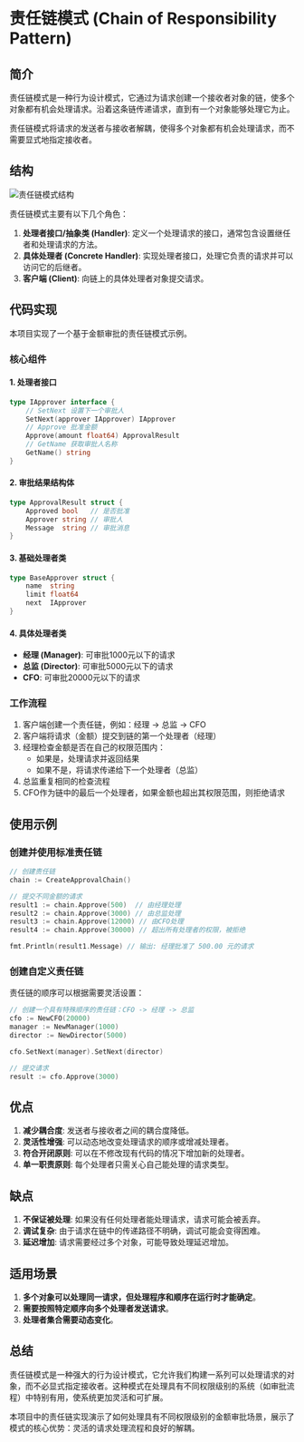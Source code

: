 # 责任链模式 (Chain of Responsibility Pattern)

## 简介

责任链模式是一种行为设计模式，它通过为请求创建一个接收者对象的链，使多个对象都有机会处理请求。沿着这条链传递请求，直到有一个对象能够处理它为止。

责任链模式将请求的发送者与接收者解耦，使得多个对象都有机会处理请求，而不需要显式地指定接收者。

## 结构

![责任链模式结构](https://refactoringguru.cn/images/patterns/diagrams/chain-of-responsibility/structure-2x.png)

责任链模式主要有以下几个角色：

1. **处理者接口/抽象类 (Handler)**: 定义一个处理请求的接口，通常包含设置继任者和处理请求的方法。
2. **具体处理者 (Concrete Handler)**: 实现处理者接口，处理它负责的请求并可以访问它的后继者。
3. **客户端 (Client)**: 向链上的具体处理者对象提交请求。

## 代码实现

本项目实现了一个基于金额审批的责任链模式示例。

### 核心组件

#### 1. 处理者接口

```go
type IApprover interface {
    // SetNext 设置下一个审批人
    SetNext(approver IApprover) IApprover
    // Approve 批准金额
    Approve(amount float64) ApprovalResult
    // GetName 获取审批人名称
    GetName() string
}
```

#### 2. 审批结果结构体

```go
type ApprovalResult struct {
    Approved bool   // 是否批准
    Approver string // 审批人
    Message  string // 审批消息
}
```

#### 3. 基础处理者类

```go
type BaseApprover struct {
    name  string
    limit float64
    next  IApprover
}
```

#### 4. 具体处理者类

- **经理 (Manager)**: 可审批1000元以下的请求
- **总监 (Director)**: 可审批5000元以下的请求
- **CFO**: 可审批20000元以下的请求

### 工作流程

1. 客户端创建一个责任链，例如：经理 -> 总监 -> CFO
2. 客户端将请求（金额）提交到链的第一个处理者（经理）
3. 经理检查金额是否在自己的权限范围内：
   - 如果是，处理请求并返回结果
   - 如果不是，将请求传递给下一个处理者（总监）
4. 总监重复相同的检查流程
5. CFO作为链中的最后一个处理者，如果金额也超出其权限范围，则拒绝请求

## 使用示例

### 创建并使用标准责任链

```go
// 创建责任链
chain := CreateApprovalChain()

// 提交不同金额的请求
result1 := chain.Approve(500)  // 由经理处理
result2 := chain.Approve(3000) // 由总监处理
result3 := chain.Approve(12000) // 由CFO处理
result4 := chain.Approve(30000) // 超出所有处理者的权限，被拒绝

fmt.Println(result1.Message) // 输出: 经理批准了 500.00 元的请求
```

### 创建自定义责任链

责任链的顺序可以根据需要灵活设置：

```go
// 创建一个具有特殊顺序的责任链：CFO -> 经理 -> 总监
cfo := NewCFO(20000)
manager := NewManager(1000)
director := NewDirector(5000)

cfo.SetNext(manager).SetNext(director)

// 提交请求
result := cfo.Approve(3000)
```

## 优点

1. **减少耦合度**: 发送者与接收者之间的耦合度降低。
2. **灵活性增强**: 可以动态地改变处理请求的顺序或增减处理者。
3. **符合开闭原则**: 可以在不修改现有代码的情况下增加新的处理者。
4. **单一职责原则**: 每个处理者只需关心自己能处理的请求类型。

## 缺点

1. **不保证被处理**: 如果没有任何处理者能处理请求，请求可能会被丢弃。
2. **调试复杂**: 由于请求在链中的传递路径不明确，调试可能会变得困难。
3. **延迟增加**: 请求需要经过多个对象，可能导致处理延迟增加。

## 适用场景

1. **多个对象可以处理同一请求，但处理程序和顺序在运行时才能确定**。
2. **需要按照特定顺序向多个处理者发送请求**。
3. **处理者集合需要动态变化**。

## 总结

责任链模式是一种强大的行为设计模式，它允许我们构建一系列可以处理请求的对象，而不必显式指定接收者。这种模式在处理具有不同权限级别的系统（如审批流程）中特别有用，使系统更加灵活和可扩展。

本项目中的责任链实现演示了如何处理具有不同权限级别的金额审批场景，展示了模式的核心优势：灵活的请求处理流程和良好的解耦。